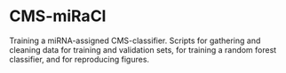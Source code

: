 # CMS-miRaCl
Training a miRNA-assigned CMS-classifier.
Scripts for gathering and cleaning data for training and validation sets, for training a random forest classifier, and for reproducing figures.